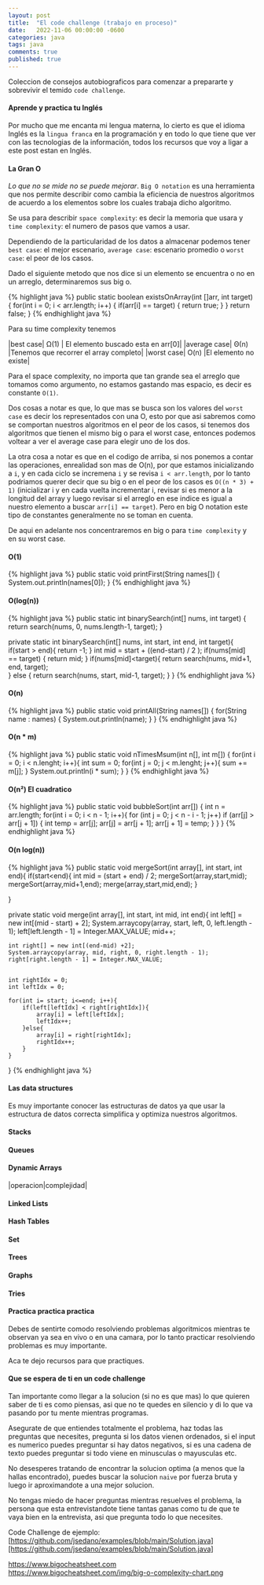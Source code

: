 ```yaml
---
layout: post
title:  "El code challenge (trabajo en proceso)"
date:   2022-11-06 00:00:00 -0600
categories: java
tags: java
comments: true
published: true
---
```


Coleccion de consejos autobiograficos para comenzar a prepararte y sobrevivir el temido `code challenge`.

#### Aprende y practica tu Inglés

Por mucho que me encanta mi lengua materna, lo cierto es que el idioma Inglés es la `lingua franca` en la programación y en todo lo que tiene que ver con las tecnologias de la información, todos los recursos que voy a ligar a este post estan en Inglés.  

#### La Gran O

*Lo que no se mide no se puede mejorar*. `Big O notation` es una herramienta que nos permite describir como cambia la eficiencia de nuestros algoritmos de acuerdo a los elementos sobre los cuales trabaja dicho algoritmo.

Se usa para describir `space complexity`: es decir la memoria que usara y `time complexity`: el numero de pasos que vamos a usar.

Dependiendo de la particularidad de los datos a almacenar podemos tener `best case`: el mejor escenario, `average case`: escenario promedio o `worst case`: el peor de los casos.

Dado el siguiente metodo que nos dice si un elemento se encuentra o no en un arreglo, determinaremos sus big o.

{% highlight java %}
public static boolean existsOnArray(int []arr, int target) {
    for(int i = 0; i < arr.length; i++) {
        if(arr[i] == target) {
            return true;
        }
    }
    return false;
}
{% endhighlight java %}

Para su time complexity tenemos

|best case| Ω(1) | El elemento buscado esta en arr[0]|
|average case|  Θ(n) |Tenemos que recorrer el array completo|
|worst case|  O(n) |El elemento no existe|

Para el space complexity, no importa que tan grande sea el arreglo que tomamos como argumento, no estamos gastando mas espacio, es decir es constante `O(1)`.

Dos cosas a notar es que, lo que mas se busca son los valores del `worst case` es decir los representados con una O, esto por que asi sabremos como se comportan nuestros algoritmos en el peor de los casos, si tenemos dos algoritmos que tienen el mismo big o para el worst case, entonces podemos voltear a ver el average case para elegir uno de los dos.

La otra cosa a notar es que en el codigo de arriba, si nos ponemos a contar las operaciones, enrealidad son mas de O(n), por que estamos inicializando a  `i`, y en cada ciclo se incremena `i` y se revisa `i < arr.length`, por lo tanto podriamos querer decir que su big o en el peor de los casos es `O((n * 3) + 1)` (inicializar i y en cada vuelta incrementar i, revisar si es menor a la longitud del array y luego revisar si el arreglo en ese indice es igual a nuestro elemento a buscar `arr[i] == target`). Pero en big O notation este tipo de constantes generalmente no se toman en cuenta.

De aqui en adelante nos concentraremos en big o para `time complexity` y en su worst case.

#### O(1)

{% highlight java %}
public static void printFirst(String names[]) {
    System.out.println(names[0]);
}
{% endhighlight java %}

#### O(log(n))
{% highlight java %}
public static int binarySearch(int[] nums, int target) {
    return search(nums, 0, nums.length-1, target);
}

private static int binarySearch(int[] nums, int start, int end, int target){
    if(start > end){
        return -1;
    }
    int mid = start + ((end-start) / 2 );
    if(nums[mid] == target) {
        return mid;
    }
    if(nums[mid]<target){
        return search(nums, mid+1, end, target);    
    } else {
        return search(nums, start, mid-1, target);
    }
}
{% endhighlight java %}

#### O(n)

{% highlight java %}
public static void printAll(String names[]) {
    for(String name : names) {
        System.out.println(name);
    }
}
{% endhighlight java %}

#### O(n * m)

{% highlight java %}
public static void nTimesMsum(int n[], int m[]) {
    for(int i = 0; i < n.lenght; i++){
        int sum = 0;
        for(int j = 0; j < m.lenght; j++){
            sum += m[j];
        }
        System.out.println(i * sum);
    }
}
{% endhighlight java %}

#### O(n²) El cuadratico

{% highlight java %}
public static void bubbleSort(int arr[]) {
    int n = arr.length;
    for(int i = 0; i < n - 1; i++){
        for (int j = 0; j < n - i - 1; j++)
            if (arr[j] > arr[j + 1]) {
                int temp = arr[j];
                arr[j] = arr[j + 1];
                arr[j + 1] = temp;
            }
    }
}
{% endhighlight java %}



#### O(n log(n))

{% highlight java %}
public static void mergeSort(int array[], int start, int end){
    if(start<end){
        int mid = (start + end) / 2;
        mergeSort(array,start,mid);
        mergeSort(array,mid+1,end);
        merge(array,start,mid,end);
    }

}

private static void merge(int array[], int start, int mid, int end){
    int left[] = new int[(mid - start) + 2];
    System.arraycopy(array, start, left, 0, left.length - 1);
    left[left.length - 1] = Integer.MAX_VALUE;
    mid++;

    int right[] = new int[(end-mid) +2];
    System.arraycopy(array, mid, right, 0, right.length - 1);
    right[right.length - 1] = Integer.MAX_VALUE;


    int rightIdx = 0;
    int leftIdx = 0;

    for(int i= start; i<=end; i++){
        if(left[leftIdx] < right[rightIdx]){
            array[i] = left[leftIdx];
            leftIdx++;
        }else{
            array[i] = right[rightIdx];
            rightIdx++;
        }
    }

}
{% endhighlight java %}

#### Las data structures

Es muy importante conocer las estructuras de datos ya que usar la estructura de datos correcta simplifica y optimiza nuestros algoritmos.

#### Stacks
#### Queues
#### Dynamic Arrays
|operacion|complejidad|
#### Linked Lists
#### Hash Tables
#### Set
#### Trees
#### Graphs
#### Tries

#### Practica practica practica

Debes de sentirte comodo resolviendo problemas algoritmicos mientras te observan ya sea en vivo o en una camara, por lo tanto practicar resolviendo problemas es muy importante.

Aca te dejo recursos para que practiques.

#### Que se espera de ti en un code challenge

Tan importante como llegar a la solucion (si no es que mas) lo que quieren saber de ti es como piensas, asi que no te quedes en silencio y di lo que va pasando por tu mente mientras programas.

Asegurate de que entiendes totalmente el problema, haz todas las preguntas que necesites, pregunta si los datos vienen ordenados, si el input es numerico puedes preguntar si hay datos negativos, si es una cadena de texto puedes preguntar si todo viene en minusculas o mayusculas etc.

No desesperes tratando de encontrar la solucion optima (a menos que la hallas encontrado), puedes buscar la solucion `naive` por fuerza bruta y luego ir aproximandote a una mejor solucion.

No tengas miedo de hacer preguntas mientras resuelves el problema, la persona que esta entrevistandote tiene tantas ganas como tu de que te vaya bien en la entrevista, asi que pregunta todo lo que necesites.

Code Challenge de ejemplo: [https://github.com/jsedano/examples/blob/main/Solution.java][https://github.com/jsedano/examples/blob/main/Solution.java]


https://www.bigocheatsheet.com
https://www.bigocheatsheet.com/img/big-o-complexity-chart.png



[https://github.com/jsedano/examples/blob/main/Solution.java]: https://github.com/jsedano/examples/blob/main/Solution.java
